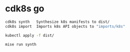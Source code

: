 # cdk8s go

```sh
cdk8s synth   Synthesize k8s manifests to dist/
cdk8s import  Imports k8s API objects to "imports/k8s"

kubectl apply -f dist/
```

```sh
mise run synth
```
